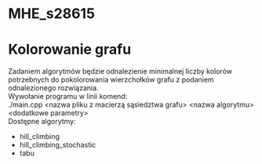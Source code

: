 # MHE_s28615
# Kolorowanie grafu
Zadaniem algorytmów będzie odnalezienie minimalnej liczby kolorów potrzebnych do pokolorowania wierzchołków grafu z podaniem odnalezionego rozwiązania. <br>
Wywołanie programu w linii komend:<br>
./main.cpp \<nazwa pliku z macierzą sąsiedztwa grafu> \<nazwa algorytmu> \<dodatkowe parametry> <br>
Dostępne algorytmy:
- hill_climbing
- hill_climbing_stochastic
- tabu
